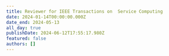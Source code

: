 ```yaml
---
title: Reviewer for IEEE Transactions on  Service Computing 
date: 2024-01-14T00:00:00.000Z
date_end: 2024-05-13
all_day: true
publishDate: 2024-06-12T17:55:17.980Z
featured: false
authors: []
---
```

